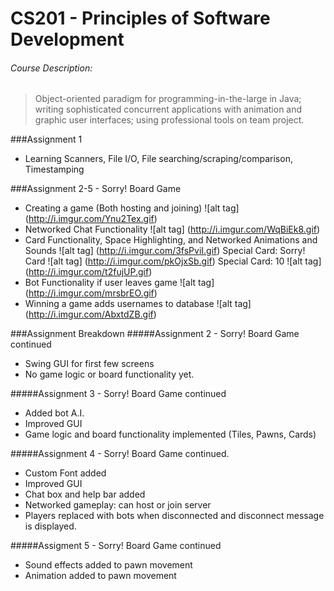 # CS201 - Principles of Software Development

###### Course Description:
>Object-oriented paradigm for programming-in-the-large in Java; writing sophisticated concurrent applications with animation and graphic user interfaces; using professional tools on team project.


###Assignment 1
- Learning Scanners, File I/O, File searching/scraping/comparison, Timestamping

###Assignment 2-5 - Sorry! Board Game
- Creating a game (Both hosting and joining)
![alt tag] (http://i.imgur.com/Ynu2Tex.gif)
- Networked Chat Functionality
![alt tag] (http://i.imgur.com/WqBiEk8.gif)
- Card Functionality, Space Highlighting, and Networked Animations and Sounds
![alt tag] (http://i.imgur.com/3fsPviI.gif)
Special Card: Sorry! Card
![alt tag] (http://i.imgur.com/pkOjxSb.gif)
Special Card: 10
![alt tag] (http://i.imgur.com/t2fujUP.gif)
- Bot Functionality if user leaves game
![alt tag] (http://i.imgur.com/mrsbrEO.gif)
- Winning a game adds usernames to database
![alt tag] (http://i.imgur.com/AbxtdZB.gif)

###Assignment Breakdown
#####Assignment 2 - Sorry! Board Game continued
- Swing GUI for first few screens
- No game logic or board functionality yet.

#####Assignment 3 - Sorry! Board Game continued
- Added bot A.I.
- Improved GUI
- Game logic and board functionality implemented (Tiles, Pawns, Cards)

#####Assignment 4 - Sorry! Board Game continued.
- Custom Font added
- Improved GUI
- Chat box and help bar added
- Networked gameplay: can host or join server
- Players replaced with bots when disconnected and disconnect message is displayed.

#####Assigment 5 - Sorry! Board Game continued
- Sound effects added to pawn movement
- Animation added to pawn movement
